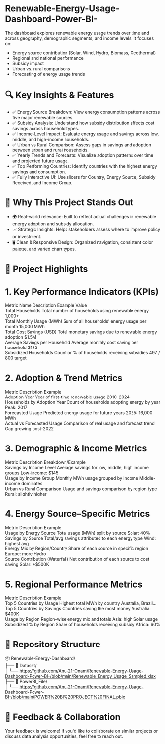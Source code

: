 # Renewable-Energy-Usage-Dashboard-Power-BI-
The dashboard explores renewable energy usage trends over time and across geography, demographic segments, and income levels. It focuses on: 
- Energy source contribution (Solar, Wind, Hydro, Biomass, Geothermal)
- Regional and national performance
- Subsidy impact
- Urban vs. rural comparisons
- Forecasting of energy usage trends

# 🔍 Key Insights & Features
- ✅ Energy Source Breakdown: View energy consumption patterns across five major renewable sources.
- ✅ Subsidy Analysis: Understand how subsidy distribution affects cost savings across household types.
- ✅ Income-Level Impact: Evaluate energy usage and savings across low, middle, and high-income households.
- ✅ Urban vs Rural Comparison: Assess gaps in savings and adoption between urban and rural households.
- ✅ Yearly Trends and Forecasts: Visualize adoption patterns over time and projected future usage.
- ✅ Top Performing Countries: Identify countries with the highest energy savings and consumption.
- ✅ Fully Interactive UI: Use slicers for Country, Energy Source, Subsidy Received, and Income Group.
  
# 🌟 Why This Project Stands Out
- 🌍 Real-world relevance: Built to reflect actual challenges in renewable energy adoption and subsidy allocation.
- 📈 Strategic Insights: Helps stakeholders assess where to improve policy or investment.
- 🖥️ Clean & Responsive Design: Organized navigation, consistent color palette, and varied chart types.
  
# 🚀 Project Highlights

#  1. Key Performance Indicators (KPIs)
Metric Name	Description	Example Value <br />
Total Households	Total number of households using renewable energy	1,000+<br />
Total Monthly Usage (MWh)	Sum of all households’ energy usage per month	15,000 MWh<br />
Total Cost Savings (USD)	Total monetary savings due to renewable energy adoption	$1.5M<br />
Average Savings per Household	Average monthly cost saving per household	$125<br />
Subsidized Households	Count or % of households receiving subsidies	497 / 800 target<br />

#  2. Adoption & Trend Metrics
Metric	Description	Example<br />
Adoption Year	Year of first-time renewable usage	2010–2024<br />
Households by Adoption Year	Count of households adopting energy by year	Peak: 2017<br />
Forecasted Usage	Predicted energy usage for future years	2025: 16,000 MWh<br />
Actual vs Forecasted Usage	Comparison of real usage and forecast trend	Gap growing post-2022<br />

#  3. Demographic & Income Metrics
Metric	Description	Breakdown/Example<br />
Savings by Income Level	Average savings for low, middle, high income groups	Low-income: $145<br />
Usage by Income Group	Monthly MWh usage grouped by income	Middle-income dominates<br />
Urban vs Rural Comparison	Usage and savings comparison by region type	Rural: slightly higher<br />

#  4. Energy Source–Specific Metrics
Metric	Description	Example<br />
Usage by Energy Source	Total usage (MWh) split by source	Solar: 40%<br />
Savings by Source	Total/avg savings attributed to each energy type	Wind: highest avg<br />
Energy Mix by Region/Country	Share of each source in specific region	Europe: more Hydro<br />
Source Contribution (Waterfall)	Net contribution of each source to cost saving	Solar: +$500K<br />

#  5. Regional Performance Metrics
Metric	Description	Example<br />
Top 5 Countries by Usage	Highest total MWh by country	Australia, Brazil...<br />
Top 5 Countries by Savings	Countries saving the most money	Australia: $400K<br />
Usage by Region	Region-wise energy mix and totals	Asia: high Solar usage<br />
Subsidized % by Region	Share of households receiving subsidy	Africa: 60%<br />

# 📁 Repository Structure
📦 Renewable-Energy-Dashboard/<br />
├── 📂 Dataset/<br />
│   └── https://github.com/Anu-21-Onam/Renewable-Energy-Usage-Dashboard-Power-BI-/blob/main/Renewable_Energy_Usage_Sampled.xlsx<br />
├── 📂 PowerBI_File/<br />
│   └── https://github.com/Anu-21-Onam/Renewable-Energy-Usage-Dashboard-Power-BI-/blob/main/POWER%20BI%20PROJECT%20FINAL.pbix


# 🤝 Feedback & Collaboration
Your feedback is welcome! If you'd like to collaborate on similar projects or discuss data analysis opportunities, feel free to reach out.
